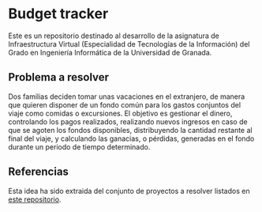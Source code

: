 # Budget tracker
Este es un repositorio destinado al desarrollo de la asignatura de Infraestructura Virtual (Especialidad de Tecnologías de la Información) del Grado en Ingeniería Informática de la Universidad de Granada.

## Problema a resolver
Dos familias deciden tomar unas vacaciones en el extranjero, de manera que quieren disponer de un fondo común para los gastos conjuntos del viaje como comidas o excursiones. El objetivo es gestionar el dinero, controlando los pagos realizados, realizando nuevos ingresos en caso de que se agoten los fondos disponibles, distribuyendo la cantidad restante al final del viaje, y calculando las ganacias, o pérdidas, generadas en el fondo durante un periodo de tiempo determinado.

## Referencias
Esta idea ha sido extraida del conjunto de proyectos a resolver listados en [este repositorio](https://github.com/karan/Projects-Solutions/blob/master/README.md).
